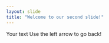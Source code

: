 ```yaml
---
layout: slide
title: "Welcome to our second slide!"
---
```

Your text
Use the left arrow to go back!








